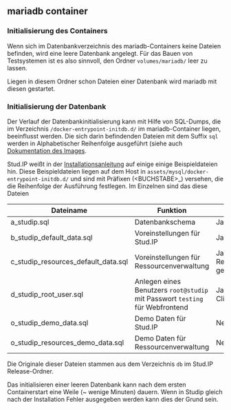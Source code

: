 ## mariadb container

### Initialisierung des Containers

Wenn sich im Datenbankverzeichnis des mariadb-Containers keine Dateien befinden, 
wird eine leere Datenbank angelegt. Für das Bauen von Testsystemen ist es also
sinnvoll, den Ordner `volumes/mariadb/` leer zu lassen.

Liegen in diesem Ordner schon Dateien einer Datenbank wird mariadb mit diesen gestartet.


### Initialisierung der Datenbank

Der Verlauf der Datenbankinitialisierung kann mit Hilfe von SQL-Dumps, 
die im Verzeichnis `/docker-entrypoint-initdb.d/` im mariadb-Container liegen, 
beeinflusst werden. Die sich darin befindenden Dateien mit dem 
Suffix `sql` werden in Alphabetischer Reihenfolge ausgeführt (siehe auch [Dokumentation des Images](https://hub.docker.com/_/mariadb/).

Stud.IP weißt in der [Installationsanleitung](http://docs.studip.de/admin/Admins/Installationsanleitung#toc13) 
auf einige einige Beispieldateien hin. Diese Beispieldateien liegen auf dem Host in `assets/mysql/docker-entrypoint-initdb.d/` 
und sind mit Präfixen  (<BUCHSTABE\>_) versehen, die die Reihenfolge 
der Ausführung festlegen. Im Einzelnen sind das diese Dateien

Dateiname | Funktion | Notwendig
--------- | -------- | ---------
a_studip.sql | Datenbankschema | Ja
b_studip_default_data.sql | Voreinstellungen für Stud.IP | Ja
c_studip_resources_default_data.sql | Voreinstellungen für Ressourcenverwaltung | Ja wenn Ressourcenvwerwaltung gewünscht
d_studip_root_user.sql | Anlegen eines Benutzers `root@studip` mit Passwort `testing` für Webfrontend | Ja, alternativ mit mysql Client zu Fuß
o_studip_demo_data.sql | Demo Daten für Stud.IP | Nein
o_studip_resources_demo_data.sql | Demo Daten für Ressourcenverwaltung | Nein

Die Originale dieser Dateien stammen aus dem Verzeichnis `db` im Stud.IP Release-Ordner.

Das initialisieren einer leeren Datenbank kann nach dem ersten Containerstart eine Weile 
(~ wenige Minuten) dauern. Wenn in Studip gleich nach der Installation Fehler ausgegeben
werden kann dies der Grund sein.
